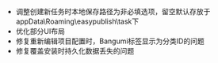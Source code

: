 - 调整创建新任务时本地保存路径为非必填选项，留空默认存放于appData\Roaming\easypublish\task下
- 优化部分UI布局
- 修复重新编辑项目配置时，Bangumi标签显示为分类ID的问题
- 修复覆盖安装时持久化数据丢失的问题